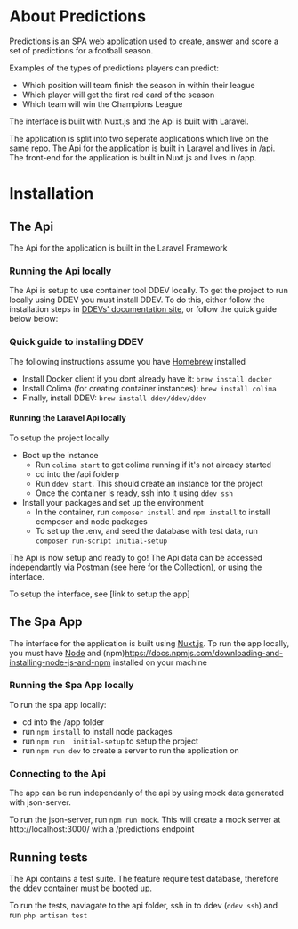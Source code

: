 # About Predictions
 Predictions is an SPA web application used to create, answer and score a set of predictions for a football season.

Examples of the types of predictions players can predict:
 - Which position will team finish the season in within their league
 - Which player will get the first red card of the season
 - Which team will win the Champions League

 The interface is built with Nuxt.js and the Api is built with Laravel.


 The application is split into two seperate applications which live on the same repo.
 The Api for the application is built in Laravel and lives in /api.
 The front-end for the application is built in Nuxt.js and lives in /app.


# Installation
##  The Api

The Api for the application is built in the Laravel Framework

### Running the Api locally

The Api is setup to use container tool DDEV locally.
To get the project to run locally using DDEV you must install DDEV. To do this, either follow the installation steps in [DDEVs' documentation site](https://ddev.readthedocs.io/en/stable/users/install/ddev-installation/), or follow the quick guide below below:

 ### Quick guide to installing DDEV
 The following instructions assume you have [Homebrew](https://brew.sh/) installed
  - Install Docker client if you dont already have it: `brew install docker`
  - Install Colima (for creating container instances): `brew install colima`
  - Finally, install DDEV: `brew install ddev/ddev/ddev`

#### Running the Laravel Api  locally
To setup the project locally
 - Boot up the instance
   - Run `colima start` to get colima running if it's not already started
   -  cd into the /api folderp
   -  Run `ddev start`. This should create an instance for the project
   -  Once the container is ready, ssh into it using `ddev ssh`
- Install your packages and set up the environment
   - In the container, run `composer install` and `npm install` to install composer and node packages
   - To set up the .env, and seed the database with test data, run `composer run-script initial-setup`

The Api is now setup and ready to go!
The Api data can be accessed independantly via Postman (see here for the Collection),
or using the interface.

To setup the interface, see [link to setup the app]

##  The Spa App

The interface for the application is built using [Nuxt.js](https://nuxtjs.org/).
Tp run the app locally, you must have [Node](https://nodejs.org/en/download) and (npm)https://docs.npmjs.com/downloading-and-installing-node-js-and-npm installed on your machine


###  Running the Spa App locally
To run the spa app locally:
 - cd into the /app folder
 - run `npm install` to install node packages
 - run `npm run  initial-setup` to setup the project
 - run `npm run dev` to create a server to run the application on

### Connecting to the Api
The app can be run independanly of the api by using mock data generated with json-server.

To run the json-server, run `npm run mock`.
This will create a mock server at  http://localhost:3000/ with a /predictions endpoint


## Running  tests

The Api contains a test suite. The feature require test database, therefore the ddev container must be booted up.

To run the tests, naviagate to the api folder, ssh in to ddev (`ddev ssh`) and run `php artisan test`
